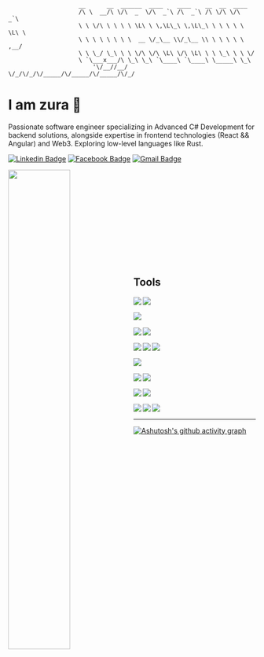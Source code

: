 ```
                    __      __  ______  ____    ____    __  __  ____
                    /\ \  __/\ \/\  _  \/\  _`\ /\  _`\ /\ \/\ \/\  _`\
                    \ \ \/\ \ \ \ \ \L\ \ \,\L\_\ \,\L\_\ \ \ \ \ \ \L\ \
                    \ \ \ \ \ \ \ \  __ \/_\__ \\/_\__ \\ \ \ \ \ \ ,__/
                    \ \ \_/ \_\ \ \ \/\ \/\ \L\ \/\ \L\ \ \ \_\ \ \ \/
                    \ `\___x___/\ \_\ \_\ `\____\ `\____\ \_____\ \_\
                        '\/__//__/  \/_/\/_/\/_____/\/_____/\/_____/\/_/

```

# I am zura 👋
<p>
Passionate software engineer specializing in Advanced C# Development for backend solutions, alongside expertise in frontend technologies (React && Angular) and Web3. Exploring low-level languages like Rust. 
</p>

[![Linkedin Badge](https://img.shields.io/badge/-zura-blue?style=flat-square&logo=Linkedin&logoColor=white&link=https://www.linkedin.com/in/zurab-chachava-332b15231/)](https://www.linkedin.com/in/zurab-chachava-332b15231/) [![Facebook Badge](https://img.shields.io/badge/-zura-blue?style=flat-square&logo=Facebook&logoColor=white&link=https://www.facebook.com/zu.ra.969300)](https://www.facebook.com/zu.ra.969300/) [![Gmail Badge](https://img.shields.io/badge/-chachavazuka@gmail.com-c14438?style=flat-square&logo=Gmail&logoColor=white&link=mailto:chachavazuka@gmail.com)](mailto:chachavazuka@gmail.com)

<img align="left"  width="50%" src="https://github-readme-stats.vercel.app/api/top-langs/?username=zukaChachava&layout=compact&theme=tokyonight"  />

<br>
<br>
<br>
<br>
<br>
<br>
<br>
<br>
<br>
<br>
<br>

## Tools

<img align="left" src="https://img.shields.io/badge/c%23-%23239120.svg?style=for-the-badge&logo=c-sharp&logoColor=white" />

<img align="left" src="https://img.shields.io/badge/.NET-5C2D91?style=for-the-badge&logo=.net&logoColor=white" /> <br/>

<img align="left" src="https://img.shields.io/badge/rust-%23323330.svg?style=for-the-badge&logo=rust&logoColor=orange" /><br/>

<img align="left" src="https://img.shields.io/badge/javascript-%23323330.svg?style=for-the-badge&logo=javascript&logoColor=%23F7DF1E" />

<img align="left" src="https://img.shields.io/badge/typescript-%23323330.svg?style=for-the-badge&logo=typescript" /><br/>

<img align="left" src="https://img.shields.io/badge/react-%2320232a.svg?style=for-the-badge&logo=react&logoColor=%2361DAFB" />

<img align="left" src="https://img.shields.io/badge/angular-%23323330.svg?style=for-the-badge&logo=angular&logoColor=red" /> 

<img align="left" src="https://img.shields.io/badge/Node-%2320232a.svg?style=for-the-badge&logo=nodedotjs&logoColor=green" /><br/>

<img align="left" src="https://img.shields.io/badge/git-%23F05033.svg?style=for-the-badge&logo=git&logoColor=white" /> <br/>

<img align="left" src="https://img.shields.io/badge/Docker-%23323330.svg?style=for-the-badge&logo=docker" />

<img align="left" src="https://img.shields.io/badge/Jenkins-%23323330.svg?style=for-the-badge&logo=jenkins" /><br/>

<img align="left" src="https://img.shields.io/badge/SQL-%23323330.svg?style=for-the-badge&logo=microsoftsqlserver&logoColor=orange" />

<img align="left" src="https://img.shields.io/badge/cypher-%23323330.svg?style=for-the-badge&logo=neo4j&logoColor=orange" /><br>

<img align="left" src="https://img.shields.io/badge/solidity-%23323330.svg?style=for-the-badge&logo=solidity" />

<img align="left" src="https://img.shields.io/badge/nethereum-%23323330.svg?style=for-the-badge&logo=ethereum" />

<img align="left" src="https://img.shields.io/badge/web3.js-%23323330.svg?style=for-the-badge&logo=web3.js" /><br>

---

[![Ashutosh's github activity graph](https://github-readme-activity-graph.vercel.app/graph?username=zukaChachava&theme=dracula&area=true)](https://github.com/zukaChachava/)


